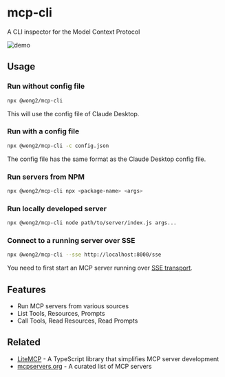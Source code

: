 # mcp-cli

A CLI inspector for the Model Context Protocol

![demo](demo.gif)

## Usage

### Run without config file

```bash
npx @wong2/mcp-cli
```

This will use the config file of Claude Desktop.

### Run with a config file

```bash
npx @wong2/mcp-cli -c config.json
```

The config file has the same format as the Claude Desktop config file.

### Run servers from NPM

```bash
npx @wong2/mcp-cli npx <package-name> <args>
```

### Run locally developed server

```bash
npx @wong2/mcp-cli node path/to/server/index.js args...
```

### Connect to a running server over SSE

```bash
npx @wong2/mcp-cli --sse http://localhost:8000/sse
```

You need to first start an MCP server running over [SSE transport](https://modelcontextprotocol.io/docs/concepts/transports#server-sent-events-sse).

## Features

- Run MCP servers from various sources
- List Tools, Resources, Prompts
- Call Tools, Read Resources, Read Prompts

## Related

- [LiteMCP](https://github.com/wong2/litemcp) - A TypeScript library that simplifies MCP server development
- [mcpservers.org](https://mcpservers.org) - A curated list of MCP servers
